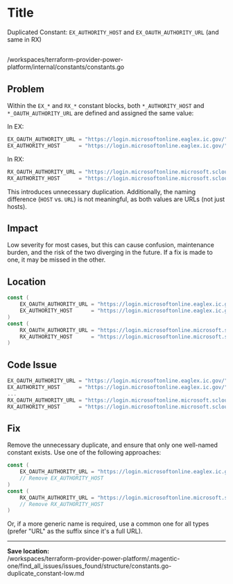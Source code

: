 # Title

Duplicated Constant: `EX_AUTHORITY_HOST` and `EX_OAUTH_AUTHORITY_URL` (and same in RX)

##
/workspaces/terraform-provider-power-platform/internal/constants/constants.go

## Problem

Within the `EX_*` and `RX_*` constant blocks, both `*_AUTHORITY_HOST` and `*_OAUTH_AUTHORITY_URL` are defined and assigned the same value:

In EX:
```go
EX_OAUTH_AUTHORITY_URL = "https://login.microsoftonline.eaglex.ic.gov/"
EX_AUTHORITY_HOST      = "https://login.microsoftonline.eaglex.ic.gov/"
```

In RX:
```go
RX_OAUTH_AUTHORITY_URL = "https://login.microsoftonline.microsoft.scloud/"
RX_AUTHORITY_HOST      = "https://login.microsoftonline.microsoft.scloud/"
```

This introduces unnecessary duplication. Additionally, the naming difference (`HOST` vs. `URL`) is not meaningful, as both values are URLs (not just hosts).

## Impact

Low severity for most cases, but this can cause confusion, maintenance burden, and the risk of the two diverging in the future. If a fix is made to one, it may be missed in the other.

## Location

```go
const (
	EX_OAUTH_AUTHORITY_URL = "https://login.microsoftonline.eaglex.ic.gov/"
	EX_AUTHORITY_HOST      = "https://login.microsoftonline.eaglex.ic.gov/"
)
const (
	RX_OAUTH_AUTHORITY_URL = "https://login.microsoftonline.microsoft.scloud/"
	RX_AUTHORITY_HOST      = "https://login.microsoftonline.microsoft.scloud/"
)
```

## Code Issue

```go
EX_OAUTH_AUTHORITY_URL = "https://login.microsoftonline.eaglex.ic.gov/"
EX_AUTHORITY_HOST      = "https://login.microsoftonline.eaglex.ic.gov/"
...
RX_OAUTH_AUTHORITY_URL = "https://login.microsoftonline.microsoft.scloud/"
RX_AUTHORITY_HOST      = "https://login.microsoftonline.microsoft.scloud/"
```

## Fix

Remove the unnecessary duplicate, and ensure that only one well-named constant exists. Use one of the following approaches:

```go
const (
	EX_OAUTH_AUTHORITY_URL = "https://login.microsoftonline.eaglex.ic.gov/"
	// Remove EX_AUTHORITY_HOST
)
const (
	RX_OAUTH_AUTHORITY_URL = "https://login.microsoftonline.microsoft.scloud/"
	// Remove RX_AUTHORITY_HOST
)
```
Or, if a more generic name is required, use a common one for all types (prefer "URL" as the suffix since it's a full URL).

---

**Save location:**  
/workspaces/terraform-provider-power-platform/.magentic-one/find_all_issues/issues_found/structure/constants.go-duplicate_constant-low.md
